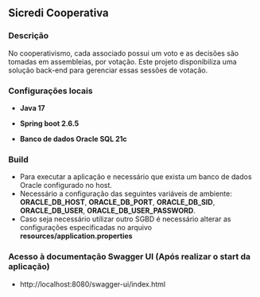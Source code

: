 ## Sicredi Cooperativa

### Descrição

No cooperativismo, cada associado possui um voto e as decisões são tomadas em assembleias, por votação.
Este projeto disponibiliza uma solução back-end para gerenciar essas sessões de votação.

### Configurações locais 

- **Java 17**

- **Spring boot 2.6.5**

- **Banco de dados Oracle SQL 21c**

### Build 

- Para executar a aplicação e necessário que exista um banco de dados Oracle configurado no host. 
- Necessário a configuração das seguintes variáveis de ambiente: **ORACLE_DB_HOST**, **ORACLE_DB_PORT**, **ORACLE_DB_SID**, **ORACLE_DB_USER**, **ORACLE_DB_USER_PASSWORD**.
- Caso seja necessário utilizar outro SGBD é necessário alterar as configurações especificadas no arquivo **resources/application.properties**

### Acesso à documentação Swagger UI (Após realizar o start da aplicação)
- http://localhost:8080/swagger-ui/index.html

